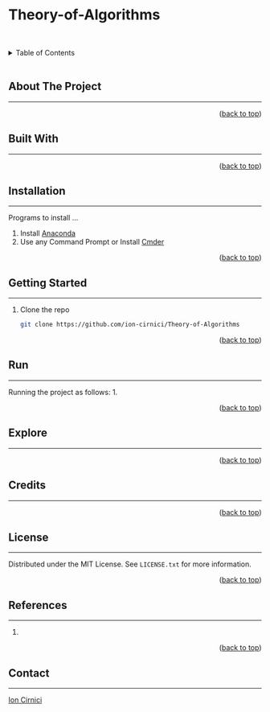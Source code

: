 <div id="top"></div>

# Theory-of-Algorithms

<!-- PROJECT LOGO -->
<br />
<div align="center">
  <a href="https://github.com/ion-cirnici/Theory-of-Algorithms">
  </a>

  <p align="center"></p>
</div>

<!--  LOGO -->


<!-- TABLE OF CONTENTS -->
<details>
  <summary>Table of Contents</summary>
  <ol>
    <li><a href="#about-the-project">About The Project</a></li>
      <li><a href="#built-with">Built With</a></li>
      <li><a href="#installation">Installation</a></li>
      <li><a href="#getting-started">Getting Started</a></li>    
      <li><a href="#run">Run</a></li>
      <li><a href="#license">License</a></li>
      <li><a href="#references">References</a></li>     
      <li><a href="#contact">Contact</a></li>
  </ol>
</details>
<br>

<!-- ABOUT THE PROJECT -->
## About The Project
___



<p align="right">(<a href="#top">back to top</a>)</p>

<!-- BUID WITH -->
## Built With
___



<p align="right">(<a href="#top">back to top</a>)</p>

<!-- INSTALATION -->
## Installation
___
Programs to install ...
1. Install [Anaconda](https://www.anaconda.com/products/individual)
2. Use any Command Prompt or Install [Cmder](https://cmder.net/)


<p align="right">(<a href="#top">back to top</a>)</p>

<!-- GETTING STARTED -->
## Getting Started
___

1. Clone the repo
   ```sh
   git clone https://github.com/ion-cirnici/Theory-of-Algorithms
   
   ```

<p align="right">(<a href="#top">back to top</a>)</p>

<!-- RUN -->
## Run
___
Running the project as follows: 
1.  

<p align="right">(<a href="#top">back to top</a>)</p>

<!-- EXPLORE -->
## Explore
___


<p align="right">(<a href="#top">back to top</a>)</p>


<!-- CREDITS -->
## Credits
___


<p align="right">(<a href="#top">back to top</a>)</p>


<!-- LICENSE -->
## License
___

Distributed under the MIT License. See `LICENSE.txt` for more information.

<p align="right">(<a href="#top">back to top</a>)</p>

<!-- REFERENCES -->
## References
___
1. 


<p align="right">(<a href="#top">back to top</a>)</p>

<!-- CONTACT -->
## Contact
___

[Ion Cirnici](G00374920@gmit.ie)
